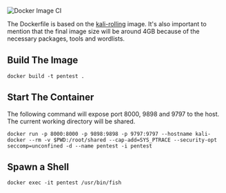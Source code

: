 ![Docker Image CI](https://github.com/t0thkr1s/docker/workflows/Docker%20Image%20CI/badge.svg?branch=master)

The Dockerfile is based on the [kali-rolling](https://registry.hub.docker.com/r/kalilinux/kali-rolling) image.
It's also important to mention that the final image size will be around 4GB because of the necessary packages, tools and wordlists.

## Build The Image

```
docker build -t pentest .
```

## Start The Container
The following command will expose port 8000, 9898 and 9797 to the host. The current working directory will be shared.

```
docker run -p 8000:8000 -p 9898:9898 -p 9797:9797 --hostname kali-docker --rm -v $PWD:/root/shared --cap-add=SYS_PTRACE --security-opt seccomp=unconfined -d --name pentest -i pentest
```

## Spawn a Shell

```
docker exec -it pentest /usr/bin/fish
```
